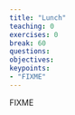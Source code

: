 ```yaml
---
title: "Lunch"
teaching: 0
exercises: 0
break: 60
questions:
objectives:
keypoints:
- "FIXME"
---
```


FIXME
